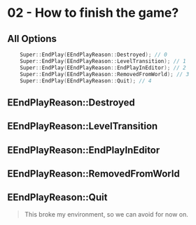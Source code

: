# 02 - How to finish the game?


## All Options
```c++
    Super::EndPlay(EEndPlayReason::Destroyed); // 0
    Super::EndPlay(EEndPlayReason::LevelTransition); // 1
    Super::EndPlay(EEndPlayReason::EndPlayInEditor); // 2
    Super::EndPlay(EEndPlayReason::RemovedFromWorld); // 3
    Super::EndPlay(EEndPlayReason::Quit); // 4
```

## EEndPlayReason::Destroyed

## EEndPlayReason::LevelTransition

## EEndPlayReason::EndPlayInEditor

## EEndPlayReason::RemovedFromWorld

## EEndPlayReason::Quit
> This broke my environment, so we can avoid for now on.